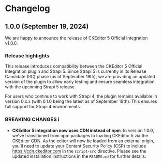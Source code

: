 # Changelog

## 1.0.0 (September 19, 2024)

We are happy to announce the release of CKEditor 5 Official Integration v1.0.0.

### Release highlights

This release introduces compatibility between the CKEditor 5 Official Integration plugin and Strapi 5. Since Strapi 5 is currently in its Release Candidate (RC) phase (as of September 19th), we are providing an updated version of the plugin to allow early testing and ensure seamless integration with the upcoming Strapi 5 release.

For users who continue to work with Strapi 4, the plugin remains available in version 0.x.x (with 0.1.0 being the latest as of September 19th). This ensures full support for Strapi 4 environments.

### BREAKING CHANGES ℹ️

* **CKEditor 5 integration now uses CDN instead of npm**. In version 1.0.0, we've transitioned from npm packages to loading CKEditor 5 via the CKEditor CDN. As the editor will now be loaded from an external origin, you'll need to update your Content Security Policy (CSP) to include https://cdn.ckeditor.com in the `script-src` directive. Please see the updated installation instructions in the `README.md` for further details.
